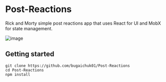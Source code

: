 # Post-Reactions
Rick and Morty simple post reactions app that uses React for UI and MobX for state management.

![image](https://user-images.githubusercontent.com/90038064/175033597-0466870e-f405-4bb3-a3c7-6f5055054e33.png)

## Getting started
```
git clone https://github.com/bugaichuk01/Post-Reactions
cd Post-Reactions
npm install
```

